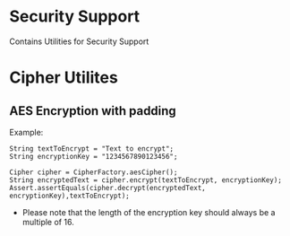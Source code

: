 Security Support
================

Contains Utilities for Security Support


# Cipher Utilites
## AES Encryption with padding
Example:
```
String textToEncrypt = "Text to encrypt";
String encryptionKey = "1234567890123456";
		
Cipher cipher = CipherFactory.aesCipher();
String encryptedText = cipher.encrypt(textToEncrypt, encryptionKey);
Assert.assertEquals(cipher.decrypt(encryptedText, encryptionKey),textToEncrypt);
```		
* Please note that the length of the encryption key should always be a multiple of 16.
